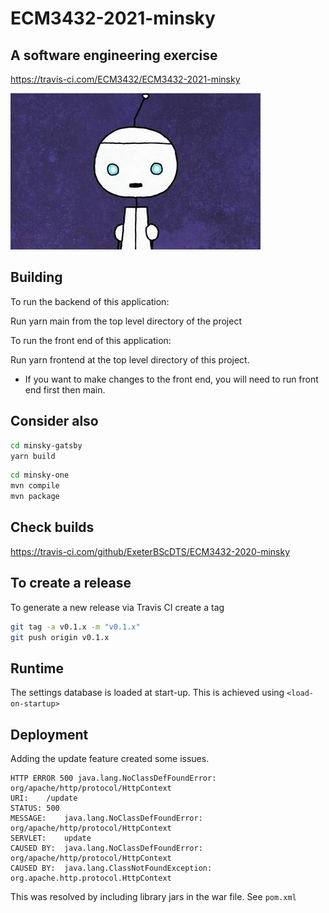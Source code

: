 # ECM3432-2021-minsky

## A software engineering exercise

<https://travis-ci.com/ECM3432/ECM3432-2021-minsky>

![robot picture](minsky.jpg "I can help")

## Building

To run the backend of this application:

Run yarn main from the top level directory of the project

To run the front end of this application:

Run yarn frontend at the top level directory of this project.

* If you want to make changes to the front end, you will need to run front end first
then main.

## Consider also

```sh
cd minsky-gatsby
yarn build
```

```sh
cd minsky-one
mvn compile
mvn package
```

## Check builds

<https://travis-ci.com/github/ExeterBScDTS/ECM3432-2020-minsky>

## To create a release

To generate a new release via Travis CI create a tag

```sh
git tag -a v0.1.x -m "v0.1.x"
git push origin v0.1.x
```

## Runtime

The settings database is loaded at start-up.  This is achieved using ```<load-on-startup>```

## Deployment

Adding the update feature created some issues.

```text
HTTP ERROR 500 java.lang.NoClassDefFoundError: org/apache/http/protocol/HttpContext
URI:	/update
STATUS:	500
MESSAGE:	java.lang.NoClassDefFoundError: org/apache/http/protocol/HttpContext
SERVLET:	update
CAUSED BY:	java.lang.NoClassDefFoundError: org/apache/http/protocol/HttpContext
CAUSED BY:	java.lang.ClassNotFoundException: org.apache.http.protocol.HttpContext
```

This was resolved by including library jars in the war file.  See ```pom.xml```


